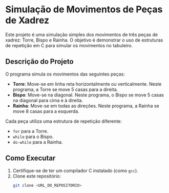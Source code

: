 # Simulação de Movimentos de Peças de Xadrez

Este projeto é uma simulação simples dos movimentos de três peças de xadrez: Torre, Bispo e Rainha. O objetivo é demonstrar o uso de estruturas de repetição em C para simular os movimentos no tabuleiro.

## Descrição do Projeto

O programa simula os movimentos das seguintes peças:
- **Torre**: Move-se em linha reta horizontalmente ou verticalmente. Neste programa, a Torre se move 5 casas para a direita.
- **Bispo**: Move-se na diagonal. Neste programa, o Bispo se move 5 casas na diagonal para cima e à direita.
- **Rainha**: Move-se em todas as direções. Neste programa, a Rainha se move 8 casas para a esquerda.

Cada peça utiliza uma estrutura de repetição diferente:
- `for` para a Torre.
- `while` para o Bispo.
- `do-while` para a Rainha.

## Como Executar

1. Certifique-se de ter um compilador C instalado (como `gcc`).
2. Clone este repositório:
   ```bash
   git clone <URL_DO_REPOSITORIO>